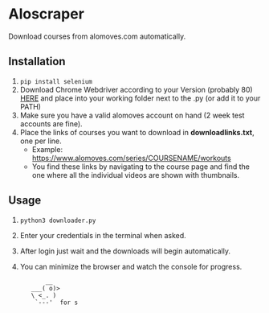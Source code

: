 # Aloscraper
Download courses from alomoves.com automatically.

## Installation

1. ```pip install selenium```
2. Download Chrome Webdriver according to your Version (probably 80) [HERE](https://chromedriver.chromium.org/downloads) and place into your working folder next to the .py (or add it to your PATH)
3. Make sure you have a valid alomoves account on hand (2 week test accounts are fine).
4. Place the links of courses you want to download in **downloadlinks.txt**, one per line.
    - Example: https://www.alomoves.com/series/COURSENAME/workouts
    - You find these links by navigating to the course page and find the one where all the individual videos are shown with thumbnails.

## Usage
1. ```python3 downloader.py```
2. Enter your credentials in the terminal when asked.
3. After login just wait and the downloads will begin automatically.
4. You can minimize the browser and watch the console for progress.

              __
          ___( o)>
          \ <_. )
           `---'  for s